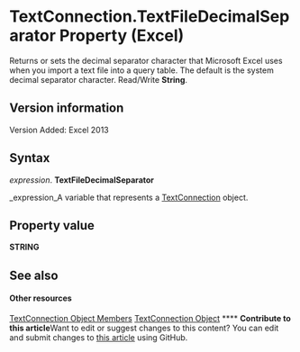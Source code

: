 
# TextConnection.TextFileDecimalSeparator Property (Excel)

Returns or sets the decimal separator character that Microsoft Excel uses when you import a text file into a query table. The default is the system decimal separator character. Read/Write  **String**.


## Version information

Version Added: Excel 2013 


## Syntax

 _expression_. **TextFileDecimalSeparator**

 _expression_A variable that represents a  [TextConnection](21d04d46-3940-642b-a0fb-8e7c3fafc749.md) object.


## Property value

 **STRING**


## See also


#### Other resources


 [TextConnection Object Members](6c3c1c87-9b23-f26f-376e-98acaca025e7.md)
 [TextConnection Object](21d04d46-3940-642b-a0fb-8e7c3fafc749.md)
****   **Contribute to this article**Want to edit or suggest changes to this content? You can edit and submit changes to  [this article](https://github.com/jhershey00/VBA_Excel_Test/OpenXMLCon/articles/d8bdd53f-4892-4e13-4726-1a5bb0e2c3f4.md) using GitHub.

